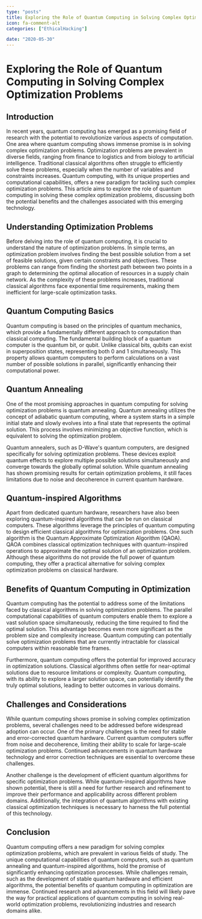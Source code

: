 ```yaml
---
type: "posts"
title: Exploring the Role of Quantum Computing in Solving Complex Optimization Problems
icon: fa-comment-alt
categories: ["EthicalHacking"]

date: "2020-05-30"
---
```




# Exploring the Role of Quantum Computing in Solving Complex Optimization Problems

## Introduction
In recent years, quantum computing has emerged as a promising field of research with the potential to revolutionize various aspects of computation. One area where quantum computing shows immense promise is in solving complex optimization problems. Optimization problems are prevalent in diverse fields, ranging from finance to logistics and from biology to artificial intelligence. Traditional classical algorithms often struggle to efficiently solve these problems, especially when the number of variables and constraints increases. Quantum computing, with its unique properties and computational capabilities, offers a new paradigm for tackling such complex optimization problems. This article aims to explore the role of quantum computing in solving these complex optimization problems, discussing both the potential benefits and the challenges associated with this emerging technology.

## Understanding Optimization Problems
Before delving into the role of quantum computing, it is crucial to understand the nature of optimization problems. In simple terms, an optimization problem involves finding the best possible solution from a set of feasible solutions, given certain constraints and objectives. These problems can range from finding the shortest path between two points in a graph to determining the optimal allocation of resources in a supply chain network. As the complexity of these problems increases, traditional classical algorithms face exponential time requirements, making them inefficient for large-scale optimization tasks.

## Quantum Computing Basics
Quantum computing is based on the principles of quantum mechanics, which provide a fundamentally different approach to computation than classical computing. The fundamental building block of a quantum computer is the quantum bit, or qubit. Unlike classical bits, qubits can exist in superposition states, representing both 0 and 1 simultaneously. This property allows quantum computers to perform calculations on a vast number of possible solutions in parallel, significantly enhancing their computational power.

## Quantum Annealing
One of the most promising approaches in quantum computing for solving optimization problems is quantum annealing. Quantum annealing utilizes the concept of adiabatic quantum computing, where a system starts in a simple initial state and slowly evolves into a final state that represents the optimal solution. This process involves minimizing an objective function, which is equivalent to solving the optimization problem.

Quantum annealers, such as D-Wave's quantum computers, are designed specifically for solving optimization problems. These devices exploit quantum effects to explore multiple possible solutions simultaneously and converge towards the globally optimal solution. While quantum annealing has shown promising results for certain optimization problems, it still faces limitations due to noise and decoherence in current quantum hardware.

## Quantum-inspired Algorithms
Apart from dedicated quantum hardware, researchers have also been exploring quantum-inspired algorithms that can be run on classical computers. These algorithms leverage the principles of quantum computing to design efficient classical algorithms for optimization problems. One such algorithm is the Quantum Approximate Optimization Algorithm (QAOA). QAOA combines classical optimization techniques with quantum-inspired operations to approximate the optimal solution of an optimization problem. Although these algorithms do not provide the full power of quantum computing, they offer a practical alternative for solving complex optimization problems on classical hardware.

## Benefits of Quantum Computing in Optimization
Quantum computing has the potential to address some of the limitations faced by classical algorithms in solving optimization problems. The parallel computational capabilities of quantum computers enable them to explore a vast solution space simultaneously, reducing the time required to find the optimal solution. This advantage becomes even more significant as the problem size and complexity increase. Quantum computing can potentially solve optimization problems that are currently intractable for classical computers within reasonable time frames.

Furthermore, quantum computing offers the potential for improved accuracy in optimization solutions. Classical algorithms often settle for near-optimal solutions due to resource limitations or complexity. Quantum computing, with its ability to explore a larger solution space, can potentially identify the truly optimal solutions, leading to better outcomes in various domains.

## Challenges and Considerations
While quantum computing shows promise in solving complex optimization problems, several challenges need to be addressed before widespread adoption can occur. One of the primary challenges is the need for stable and error-corrected quantum hardware. Current quantum computers suffer from noise and decoherence, limiting their ability to scale for large-scale optimization problems. Continued advancements in quantum hardware technology and error correction techniques are essential to overcome these challenges.

Another challenge is the development of efficient quantum algorithms for specific optimization problems. While quantum-inspired algorithms have shown potential, there is still a need for further research and refinement to improve their performance and applicability across different problem domains. Additionally, the integration of quantum algorithms with existing classical optimization techniques is necessary to harness the full potential of this technology.

## Conclusion
Quantum computing offers a new paradigm for solving complex optimization problems, which are prevalent in various fields of study. The unique computational capabilities of quantum computers, such as quantum annealing and quantum-inspired algorithms, hold the promise of significantly enhancing optimization processes. While challenges remain, such as the development of stable quantum hardware and efficient algorithms, the potential benefits of quantum computing in optimization are immense. Continued research and advancements in this field will likely pave the way for practical applications of quantum computing in solving real-world optimization problems, revolutionizing industries and research domains alike.